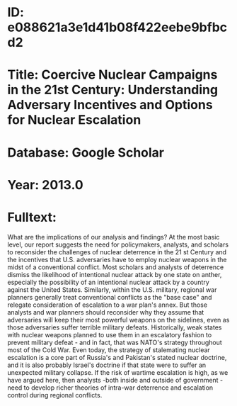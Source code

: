 # ID: e088621a3e1d41b08f422eebe9bfbcd2
# Title: Coercive Nuclear Campaigns in the 21st Century: Understanding Adversary Incentives and Options for Nuclear Escalation
# Database: Google Scholar
# Year: 2013.0
# Fulltext:
What are the implications of our analysis and findings?
At the most basic level, our report suggests the need for policymakers, analysts, and scholars to reconsider the challenges of nuclear deterrence in the 21 st Century and the incentives that U.S. adversaries have to employ nuclear weapons in the midst of a conventional conflict.
Most scholars and analysts of deterrence dismiss the likelihood of intentional nuclear attack by one state on anther, especially the possibility of an intentional nuclear attack by a country against the United States.
Similarly, within the U.S. military, regional war planners generally treat conventional conflicts as the "base case" and relegate consideration of escalation to a war plan's annex.
But those analysts and war planners should reconsider why they assume that adversaries will keep their most powerful weapons on the sidelines, even as those adversaries suffer terrible military defeats.
Historically, weak states with nuclear weapons planned to use them in an escalatory fashion to prevent military defeat - and in fact, that was NATO's strategy throughout most of the Cold War.
Even today, the strategy of stalemating nuclear escalation is a core part of Russia's and Pakistan's stated nuclear doctrine, and it is also probably Israel's doctrine if that state were to suffer an unexpected military collapse.
If the risk of wartime escalation is high, as we have argued here, then analysts -both inside and outside of government -need to develop richer theories of intra-war deterrence and escalation control during regional conflicts.